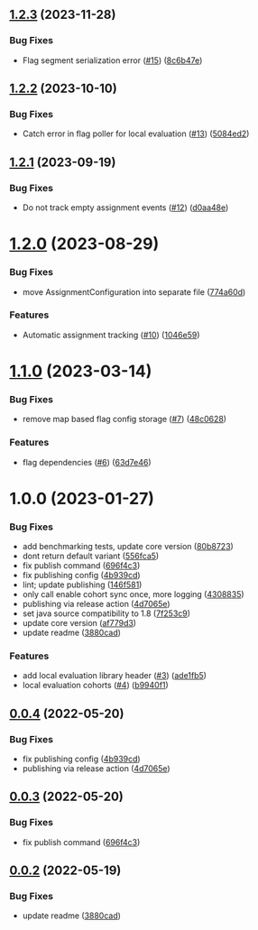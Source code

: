 ## [1.2.3](https://github.com/amplitude/experiment-jvm-server/compare/1.2.2...1.2.3) (2023-11-28)


### Bug Fixes

* Flag segment serialization error ([#15](https://github.com/amplitude/experiment-jvm-server/issues/15)) ([8c6b47e](https://github.com/amplitude/experiment-jvm-server/commit/8c6b47e8df9a42d5b4092fa4db05af1588ce473c))

## [1.2.2](https://github.com/amplitude/experiment-jvm-server/compare/1.2.1...1.2.2) (2023-10-10)


### Bug Fixes

* Catch error in flag poller for local evaluation ([#13](https://github.com/amplitude/experiment-jvm-server/issues/13)) ([5084ed2](https://github.com/amplitude/experiment-jvm-server/commit/5084ed287cb1865c48c05ad6d08965bae8eb0bd0))

## [1.2.1](https://github.com/amplitude/experiment-jvm-server/compare/1.2.0...1.2.1) (2023-09-19)


### Bug Fixes

* Do not track empty assignment events ([#12](https://github.com/amplitude/experiment-jvm-server/issues/12)) ([d0aa48e](https://github.com/amplitude/experiment-jvm-server/commit/d0aa48e14da97c887c8ea716d8fe63ea022e5608))

# [1.2.0](https://github.com/amplitude/experiment-jvm-server/compare/1.1.0...1.2.0) (2023-08-29)


### Bug Fixes

* move AssignmentConfiguration into separate file ([774a60d](https://github.com/amplitude/experiment-jvm-server/commit/774a60d49a89765685cd3d09c4ccab1d465305aa))


### Features

* Automatic assignment tracking ([#10](https://github.com/amplitude/experiment-jvm-server/issues/10)) ([1046e59](https://github.com/amplitude/experiment-jvm-server/commit/1046e59864de6b49e4930583ca7e11beb1ffc248))

# [1.1.0](https://github.com/amplitude/experiment-jvm-server/compare/1.0.0...1.1.0) (2023-03-14)


### Bug Fixes

* remove map based flag config storage ([#7](https://github.com/amplitude/experiment-jvm-server/issues/7)) ([48c0628](https://github.com/amplitude/experiment-jvm-server/commit/48c0628d4989bc051e1cc4a5cc26706bd7013ce1))


### Features

* flag dependencies ([#6](https://github.com/amplitude/experiment-jvm-server/issues/6)) ([63d7e46](https://github.com/amplitude/experiment-jvm-server/commit/63d7e463b569eb1c6cf3329be0c6dda0f118be67))

# 1.0.0 (2023-01-27)


### Bug Fixes

* add benchmarking tests, update core version ([80b8723](https://github.com/amplitude/experiment-jvm-server/commit/80b87236d0b053eb8cef084b8ddf4502cc5a8cc6))
* dont return default variant ([556fca5](https://github.com/amplitude/experiment-jvm-server/commit/556fca5f3090320b347883bcffb25844733be433))
* fix publish command ([696f4c3](https://github.com/amplitude/experiment-jvm-server/commit/696f4c38374471708943992a18dd19ecb33276d6))
* fix publishing config ([4b939cd](https://github.com/amplitude/experiment-jvm-server/commit/4b939cd067e35fd1b94eb5c80411e0eccb8c0ee2))
* lint; update publishing ([146f581](https://github.com/amplitude/experiment-jvm-server/commit/146f58146197b55e1a1f6fd737fc9fff7a0b59da))
* only call enable cohort sync once, more logging ([4308835](https://github.com/amplitude/experiment-jvm-server/commit/430883539e431e2db8a29ef1b7722a28e334d52f))
* publishing via release action ([4d7065e](https://github.com/amplitude/experiment-jvm-server/commit/4d7065eb553bcef51fa428d797631f038e2fcd97))
* set java source compatibility to 1.8 ([7f253c9](https://github.com/amplitude/experiment-jvm-server/commit/7f253c9e41ac0dcb42f6788600548f2f58517227))
* update core version ([af779d3](https://github.com/amplitude/experiment-jvm-server/commit/af779d3bb2f76607f53ca6df88b4c17ab408c118))
* update readme ([3880cad](https://github.com/amplitude/experiment-jvm-server/commit/3880cadd21b22476a1dc1cb2ab5cf534d2275168))


### Features

* add local evaluation library header ([#3](https://github.com/amplitude/experiment-jvm-server/issues/3)) ([ade1fb5](https://github.com/amplitude/experiment-jvm-server/commit/ade1fb5758ccbf7e1b45bb3ecdea4346f2dc5840))
* local evaluation cohorts ([#4](https://github.com/amplitude/experiment-jvm-server/issues/4)) ([b9940f1](https://github.com/amplitude/experiment-jvm-server/commit/b9940f15c39bbbcd1f2d3be935e2af08b1abc909))

## [0.0.4](https://github.com/amplitude/experiment-jvm-server/compare/0.0.3...0.0.4) (2022-05-20)


### Bug Fixes

* fix publishing config ([4b939cd](https://github.com/amplitude/experiment-jvm-server/commit/4b939cd067e35fd1b94eb5c80411e0eccb8c0ee2))
* publishing via release action ([4d7065e](https://github.com/amplitude/experiment-jvm-server/commit/4d7065eb553bcef51fa428d797631f038e2fcd97))

## [0.0.3](https://github.com/amplitude/experiment-jvm-server/compare/0.0.2...0.0.3) (2022-05-20)


### Bug Fixes

* fix publish command ([696f4c3](https://github.com/amplitude/experiment-jvm-server/commit/696f4c38374471708943992a18dd19ecb33276d6))

## [0.0.2](https://github.com/amplitude/experiment-jvm-server/compare/0.0.1...0.0.2) (2022-05-19)


### Bug Fixes

* update readme ([3880cad](https://github.com/amplitude/experiment-jvm-server/commit/3880cadd21b22476a1dc1cb2ab5cf534d2275168))
